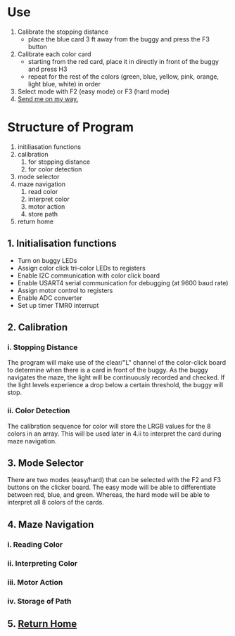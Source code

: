 # Use
1. Calibrate the stopping distance
	- place the blue card 3 ft away from the buggy and press the F3 button
2. Calibrate each color card
	- starting from the red card, place it in directly in front of the buggy and press H3
	- repeat for the rest of the colors (green, blue, yellow, pink, orange, light blue, white) in order
3. Select mode with F2 (easy mode) or F3 (hard mode)
4. [Send me on my way.](https://www.youtube.com/watch?v=IGMabBGydC0) 

# Structure of Program
1. initiliasation functions
2. calibration
	1. for stopping distance
	2. for color detection
3. mode selector
4. maze navigation
	1. read color
	2. interpret color
	3. motor action
	4. store path
5. return home

## 1. Initialisation functions
- Turn on buggy LEDs
- Assign color click tri-color LEDs to registers
- Enable I2C communication with color click board
- Enable USART4 serial communication for debugging (at 9600 baud rate)
- Assign motor control to registers
- Enable ADC converter
- Set up timer TMR0 interrupt

## 2. Calibration
### i. Stopping Distance
The program will make use of the clear/"L" channel of the color-click board to determine when there is a card in front of the buggy. As the buggy navigates the maze, the light will be continuously recorded and checked. If the light levels experience a drop below a certain threshold, the buggy will stop.

### ii. Color Detection
The calibration sequence for color will store the LRGB values for the 8 colors in an array. This will be used later in 4.ii to interpret the card during maze navigation.

## 3. Mode Selector
There are two modes (easy/hard) that can be selected with the F2 and F3 buttons on the clicker board. The easy mode will be able to differentiate between red, blue, and green. Whereas, the hard mode will be able to interpret all 8 colors of the cards.
## 4. Maze Navigation
### i. Reading Color

### ii. Interpreting Color
### iii. Motor Action
### iv. Storage of Path

## 5. [Return Home](https://www.youtube.com/watch?v=iyFijjikkeM)
